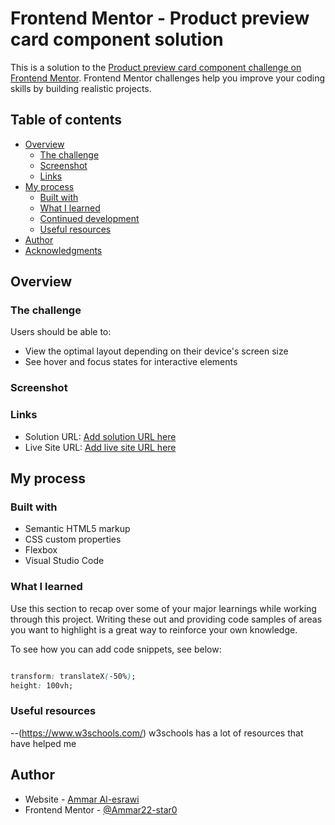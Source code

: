 # Frontend Mentor - Product preview card component solution

This is a solution to the [Product preview card component challenge on Frontend Mentor](https://www.frontendmentor.io/challenges/product-preview-card-component-GO7UmttRfa). Frontend Mentor challenges help you improve your coding skills by building realistic projects.

## Table of contents

- [Overview](#overview)
  - [The challenge](#the-challenge)
  - [Screenshot](#screenshot)
  - [Links](#links)
- [My process](#my-process)
  - [Built with](#built-with)
  - [What I learned](#what-i-learned)
  - [Continued development](#continued-development)
  - [Useful resources](#useful-resources)
- [Author](#author)
- [Acknowledgments](#acknowledgments)

## Overview

### The challenge

Users should be able to:

- View the optimal layout depending on their device's screen size
- See hover and focus states for interactive elements

### Screenshot

### Links

- Solution URL: [Add solution URL here]()
- Live Site URL: [Add live site URL here](https://github.com/Ammar22-star0/Profile-card-component.git)

## My process

### Built with

- Semantic HTML5 markup
- CSS custom properties
- Flexbox
- Visual Studio Code

### What I learned

Use this section to recap over some of your major learnings while working through this project. Writing these out and providing code samples of areas you want to highlight is a great way to reinforce your own knowledge.

To see how you can add code snippets, see below:

```html

```

```css
transform: translateX(-50%);
height: 100vh;
```

### Useful resources

--(https://www.w3schools.com/) w3schools has a lot of resources that have helped me

## Author

- Website - [Ammar Al-esrawi](https://ammar22-star0.github.io/My-project/)
- Frontend Mentor - [@Ammar22-star0](https://www.frontendmentor.io/profile/Ammar22-star0)
